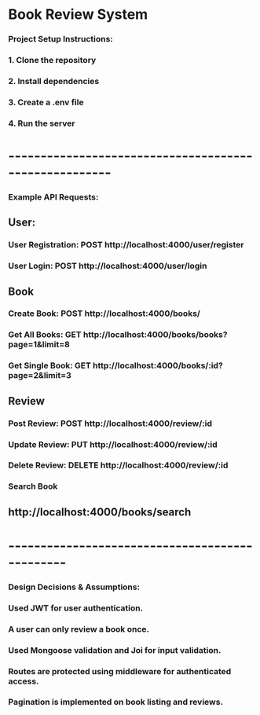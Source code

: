 # Book Review System

### Project Setup Instructions:

### 1. Clone the repository
### 2. Install dependencies
### 3. Create a .env file
### 4. Run the server

# ------------------------------------------------------
### Example API Requests:

##  User:
### User Registration:  POST http://localhost:4000/user/register
### User Login:         POST http://localhost:4000/user/login

##  Book
### Create Book:     POST http://localhost:4000/books/
### Get All Books:   GET http://localhost:4000/books/books?page=1&limit=8
### Get Single Book: GET http://localhost:4000/books/:id?page=2&limit=3

## Review
### Post Review:    POST http://localhost:4000/review/:id
### Update Review:  PUT http://localhost:4000/review/:id
### Delete Review:  DELETE http://localhost:4000/review/:id

### Search Book
## http://localhost:4000/books/search

# -----------------------------------------------
### Design Decisions & Assumptions:

### Used JWT for user authentication.
### A user can only review a book once.
### Used Mongoose validation and Joi for input validation.
### Routes are protected using middleware for authenticated access.
### Pagination is implemented on book listing and reviews.


